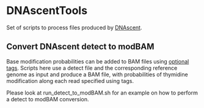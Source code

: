 # DNAscentTools

Set of scripts to process files produced by
[DNAscent](https://github.com/MBoemo/DNAscent).

## Convert DNAscent detect to modBAM

Base modification probabilities can be added to BAM files using
[optional tags](https://samtools.github.io/hts-specs/SAMtags.pdf).
Scripts here use a detect file and the corresponding reference
genome as input and produce a BAM file, with probabilities of
thymidine modification along each read specified using tags.

Please look at run_detect_to_modBAM.sh for an example on how to
perform a detect to modBAM conversion.
